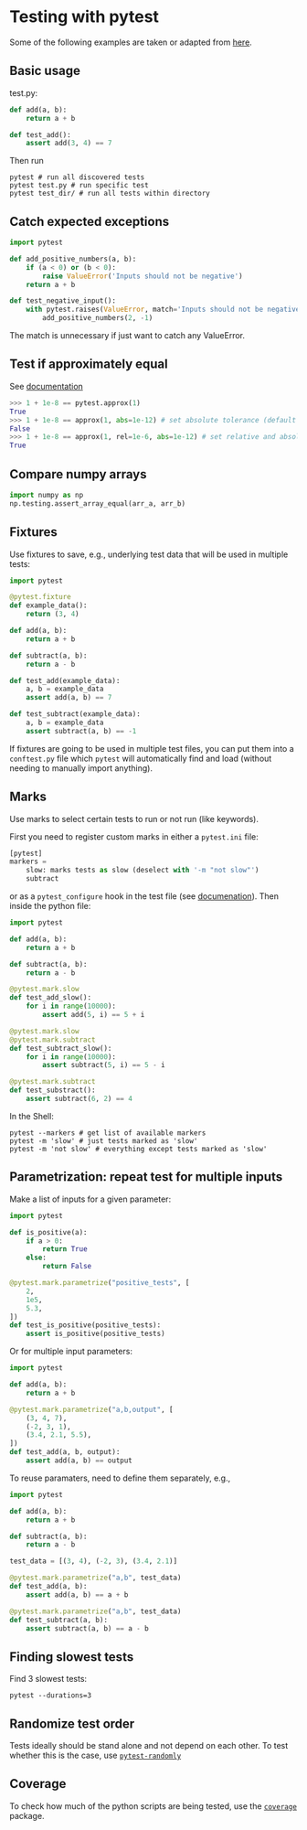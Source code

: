 # Testing with pytest

Some of the following examples are taken or adapted from [here](https://realpython.com/pytest-python-testing/).

## Basic usage

test.py:
```python
def add(a, b):
    return a + b

def test_add():
    assert add(3, 4) == 7
```
Then run 
```Shell
pytest # run all discovered tests
pytest test.py # run specific test
pytest test_dir/ # run all tests within directory
```

## Catch expected exceptions
```python
import pytest

def add_positive_numbers(a, b):
    if (a < 0) or (b < 0):
        raise ValueError('Inputs should not be negative')
    return a + b

def test_negative_input():
    with pytest.raises(ValueError, match='Inputs should not be negative'):
        add_positive_numbers(2, -1)
```
The match is unnecessary if just want to catch any ValueError.

## Test if approximately equal
See [documentation](https://docs.pytest.org/en/latest/reference.html#pytest-approx)
```python
>>> 1 + 1e-8 == pytest.approx(1)
True
>>> 1 + 1e-8 == approx(1, abs=1e-12) # set absolute tolerance (default = 1e-12)
False
>>> 1 + 1e-8 == approx(1, rel=1e-6, abs=1e-12) # set relative and absolute tolerance (default = 1e-6, 1e-12)
True
```

## Compare numpy arrays

```python
import numpy as np
np.testing.assert_array_equal(arr_a, arr_b)
```

## Fixtures

Use fixtures to save, e.g., underlying test data that will be used in multiple tests:
```python
import pytest

@pytest.fixture
def example_data():
    return (3, 4)

def add(a, b):
    return a + b

def subtract(a, b):
    return a - b

def test_add(example_data):
    a, b = example_data
    assert add(a, b) == 7

def test_subtract(example_data):
    a, b = example_data
    assert subtract(a, b) == -1
```
If fixtures are going to be used in multiple test files, you can put them into a `conftest.py` file which `pytest` will automatically find and load (without needing to manually import anything).

## Marks
Use marks to select certain tests to run or not run (like keywords).

First you need to register custom marks in either a `pytest.ini` file:
```python
[pytest]
markers = 
    slow: marks tests as slow (deselect with '-m "not slow"')
    subtract
```
or as a `pytest_configure` hook in the test file (see [documenation](https://docs.pytest.org/en/stable/mark.html)).
Then inside the python file:
```python
import pytest

def add(a, b):
    return a + b

def subtract(a, b):
    return a - b

@pytest.mark.slow
def test_add_slow():
    for i in range(10000):
        assert add(5, i) == 5 + i

@pytest.mark.slow
@pytest.mark.subtract
def test_subtract_slow():
    for i in range(10000):
        assert subtract(5, i) == 5 - i

@pytest.mark.subtract
def test_substract():
    assert subtract(6, 2) == 4
```
In the Shell:
```Shell
pytest --markers # get list of available markers
pytest -m 'slow' # just tests marked as 'slow'
pytest -m 'not slow' # everything except tests marked as 'slow'
```

## Parametrization: repeat test for multiple inputs

Make a list of inputs for a given parameter:
```python
import pytest

def is_positive(a):
    if a > 0:
        return True
    else:
        return False

@pytest.mark.parametrize("positive_tests", [
    2,
    1e5,
    5.3,
])
def test_is_positive(positive_tests):
    assert is_positive(positive_tests)
```

Or for multiple input parameters:
```python
import pytest

def add(a, b):
    return a + b

@pytest.mark.parametrize("a,b,output", [
    (3, 4, 7),
    (-2, 3, 1),
    (3.4, 2.1, 5.5),
])
def test_add(a, b, output):
    assert add(a, b) == output
```

To reuse paramaters, need to define them separately, e.g.,
```python
import pytest

def add(a, b):
    return a + b

def subtract(a, b):
    return a - b

test_data = [(3, 4), (-2, 3), (3.4, 2.1)]

@pytest.mark.parametrize("a,b", test_data)
def test_add(a, b):
    assert add(a, b) == a + b

@pytest.mark.parametrize("a,b", test_data)
def test_subtract(a, b):
    assert subtract(a, b) == a - b
```

## Finding slowest tests

Find 3 slowest tests:
```Shell
pytest --durations=3
```

## Randomize test order

Tests ideally should be stand alone and not depend on each other. To test whether this is the case, use [`pytest-randomly`](https://github.com/pytest-dev/pytest-randomly)

## Coverage

To check how much of the python scripts are being tested, use the [`coverage`](https://coverage.readthedocs.io/en/coverage-5.2.1/) package.
